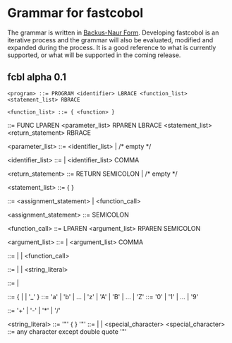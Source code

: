# Grammar for fastcobol
The grammar is written in [Backus-Naur Form](https://en.wikipedia.org/wiki/Backus?Naur_form). Developing fastcobol is an iterative process and the grammar will also be evaluated, modified and expanded during the process. It is a good reference to what is currently supported, or what will be supported in the coming release.

## fcbl alpha 0.1
```<program> ::= PROGRAM <identifier> LBRACE <function_list> <statement_list> RBRACE ```

```<function_list> ::= { <function> }```

<function> ::= FUNC <identifier> LPAREN <parameter_list> RPAREN LBRACE <statement_list> <return_statement> RBRACE

<parameter_list> ::= <identifier_list> | /* empty */

<identifier_list> ::= <identifier> | <identifier_list> COMMA <identifier>

<return_statement> ::= RETURN <expression> SEMICOLON | /* empty */

<statement_list> ::= { <statement> }

<statement> ::= <assignment_statement> | <function_call>

<assignment_statement> ::= <identifier> <operator> <expression> SEMICOLON

<function_call> ::= <identifier> LPAREN <argument_list> RPAREN SEMICOLON

<argument_list> ::= <expression> | <argument_list> COMMA <expression>

<expression> ::= <term>
               | <expression> <operator> <term>
               | <function_call>

<term> ::= <integer>
         | <identifier>
         | <string_literal>

<integer> ::= <digit> | <integer> <digit>

<identifier> ::= <letter> { <letter> | <digit> | '_' }
<letter> ::= 'a' | 'b' | ... | 'z' | 'A' | 'B' | ... | 'Z'
<digit> ::= '0' | '1' | ... | '9'

<operator> ::= '+' | '-' | '*' | '/'

<string_literal> ::= '"' { <character> } '"'
<character> ::= <letter> | <digit> | <special_character>
<special_character> ::= any character except double quote '"'
